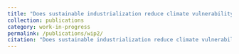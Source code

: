 ```yaml
---
title: "Does sustainable industrialization reduce climate vulnerability?"
collection: publications
category: work-in-progress
permalink: /publications/wip2/
citation: "Does sustainable industrialization reduce climate vulnerability?: With <i>Brice Kamguia & Xuan Hoa Nghiem</i>"
---
```

